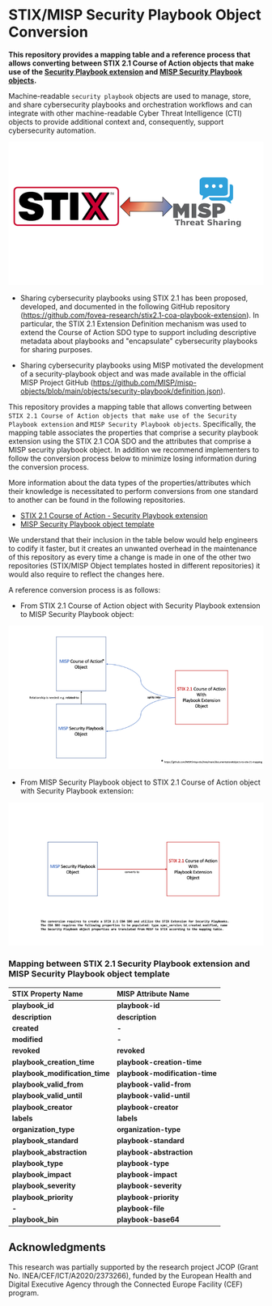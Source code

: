 # STIX/MISP Security Playbook Object Conversion
 
**This repository provides a mapping table and a reference process that allows converting between STIX 2.1 Course of Action objects that make use of the [Security Playbook extension](https://github.com/fovea-research/stix2.1-coa-playbook-extension) and [MISP Security Playbook objects](https://github.com/MISP/misp-objects/blob/main/objects/security-playbook/definition.json).**

Machine-readable `security playbook` objects are used to manage, store, and share cybersecurity playbooks and orchestration workflows and can integrate with other machine-readable Cyber Threat Intelligence (CTI) objects to provide additional context and, consequently, support cybersecurity automation.
<p align="center">
  <img src="/misp-stix.png"/>
</p>


* Sharing cybersecurity playbooks using STIX 2.1 has been proposed, developed, and documented in the following GitHub repository
(https://github.com/fovea-research/stix2.1-coa-playbook-extension). In particular, the STIX 2.1 Extension Definition mechanism was used to extend the Course of Action SDO type to support including descriptive metadata about playbooks and "encapsulate" cybersecurity playbooks for sharing purposes.

* Sharing cybersecurity playbooks using MISP motivated the development of a security-playbook object and was made available in the official MISP Project GitHub
(https://github.com/MISP/misp-objects/blob/main/objects/security-playbook/definition.json).

This repository provides a mapping table that allows converting between `STIX 2.1 Course of Action objects that make use of the Security Playbook extension` and `MISP Security Playbook objects`. Specifically, the mapping table associates the properties that comprise a security playbook extension using the STIX 2.1 COA SDO and the attributes that comprise a MISP security playbook object. In addition we recommend implementers to follow the conversion process below to minimize losing information during the conversion process.

More information about the data types of the properties/attributes which their knowledge is necessitated to perform conversions from one standard to another can be found in the following repositories. 

- [STIX 2.1 Course of Action - Security Playbook extension](https://github.com/fovea-research/stix2.1-coa-playbook-extension)
- [MISP Security Playbook object template](https://github.com/MISP/misp-objects/blob/main/objects/security-playbook/definition.json)

We understand that their inclusion in the table below would help engineers to codify it faster, but it creates an unwanted overhead in the maintenance of this repository as every time a change is made in one of the other two repositories (STIX/MISP Object templates hosted in different repositories) it would also require to reflect the changes here.

A reference conversion process is as follows:

* From STIX 2.1 Course of Action object with Security Playbook extension to MISP Security Playbook object:
<p align="left">
  <img src="/stix-to-misp-translation.png"/>
</p>

* From MISP Security Playbook object to STIX 2.1 Course of Action object with Security Playbook extension:
<p align="left">
  <img src="/misp-to-stix-translation.png"/>
</p>

### Mapping between STIX 2.1 Security Playbook extension and MISP Security Playbook object template
|STIX Property Name| MISP Attribute Name |
| :--- | :--- |
|**playbook_id**| **playbook-id**| 
|**description**| **description**|
| **created**| **-**|
| **modified**|**-**|
| **revoked**| **revoked**|
| **playbook_creation_time**| **playbook-creation-time**|
| **playbook_modification_time**| **playbook-modification-time**|
| **playbook_valid_from**| **playbook-valid-from**|
| **playbook_valid_until**| **playbook-valid-until**|
| **playbook_creator** | **playbook-creator**|
| **labels**| **labels**|
| **organization_type**| **organization-type**|
| **playbook_standard**| **playbook-standard**|
| **playbook_abstraction**| **playbook-abstraction**|
| **playbook_type**| **playbook-type**|
| **playbook_impact**| **playbook-impact**|
| **playbook_severity**| **playbook-severity**|
| **playbook_priority**| **playbook-priority**|
|**-**| **playbook-file**|
| **playbook_bin**| **playbook-base64**|

## Acknowledgments
This research was partially supported by the research project JCOP (Grant No. INEA/CEF/ICT/A2020/2373266), funded by the European Health and Digital Executive Agency through the Connected Europe Facility (CEF) program. 
